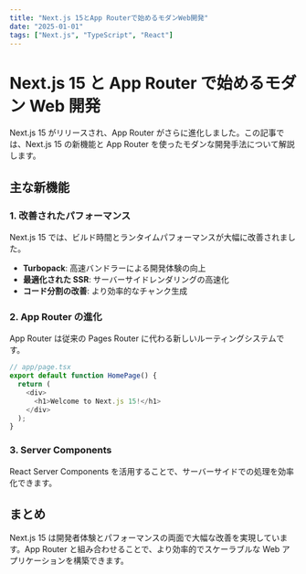 ```yaml
---
title: "Next.js 15とApp Routerで始めるモダンWeb開発"
date: "2025-01-01"
tags: ["Next.js", "TypeScript", "React"]
---
```


# Next.js 15 と App Router で始めるモダン Web 開発

Next.js 15 がリリースされ、App Router がさらに進化しました。この記事では、Next.js 15 の新機能と App Router を使ったモダンな開発手法について解説します。

## 主な新機能

### 1. 改善されたパフォーマンス

Next.js 15 では、ビルド時間とランタイムパフォーマンスが大幅に改善されました。

- **Turbopack**: 高速バンドラーによる開発体験の向上
- **最適化された SSR**: サーバーサイドレンダリングの高速化
- **コード分割の改善**: より効率的なチャンク生成

### 2. App Router の進化

App Router は従来の Pages Router に代わる新しいルーティングシステムです。

```typescript
// app/page.tsx
export default function HomePage() {
  return (
    <div>
      <h1>Welcome to Next.js 15!</h1>
    </div>
  );
}
```

### 3. Server Components

React Server Components を活用することで、サーバーサイドでの処理を効率化できます。

## まとめ

Next.js 15 は開発者体験とパフォーマンスの両面で大幅な改善を実現しています。App Router と組み合わせることで、より効率的でスケーラブルな Web アプリケーションを構築できます。

